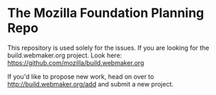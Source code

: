 # The Mozilla Foundation Planning Repo

This repository is used solely for the issues. If you are looking for the build.webmaker.org project. Look here: https://github.com/mozilla/build.webmaker.org

If you'd like to propose new work, head on over to http://build.webmaker.org/add and submit a new project.
